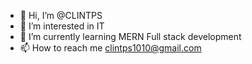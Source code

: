 - 👋 Hi, I’m @CLINTPS
- 👀 I’m interested in IT
- 🌱 I’m currently learning MERN Full stack development
- 📫 How to reach me clintps1010@gmail.com

<!---
CLINTPS/CLINTPS is a ✨ special ✨ repository because its `README.md` (this file) appears on your GitHub profile.
You can click the Preview link to take a look at your changes.
--->
